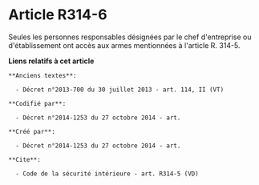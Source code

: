 # Article R314-6

Seules les personnes responsables désignées par le chef d'entreprise ou d'établissement ont accès aux armes mentionnées à
l'article R. 314-5.

**Liens relatifs à cet article**

	**Anciens textes**:

	  - Décret n°2013-700 du 30 juillet 2013 - art. 114, II (VT)

	**Codifié par**:

	  - Décret n°2014-1253 du 27 octobre 2014 - art.

	**Créé par**:

	  - Décret n°2014-1253 du 27 octobre 2014 - art.

	**Cite**:

	  - Code de la sécurité intérieure - art. R314-5 (VD)
